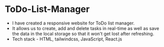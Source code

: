 # ToDo-List-Manager
* I have created a responsive website for ToDo list manager.
* It allows us to create, add and delete tasks in real-time as well as save the data in the local storage so that it won't get lost after refreshing.
* Tech stack - HTML, tailwindcss, JavaScript, React.js
